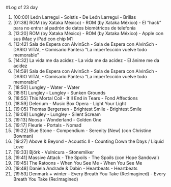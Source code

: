 #Log of 23 day

1. [00:00] León Larregui - Solstis - De León Larregui - Brillas
1. [01:38] ROM (by Xataka México) - ROM (by Xataka México) - El “hack” para no entrar al padrón de datos biométricos de telefonía
1. [13:20] ROM (by Xataka México) - ROM (by Xataka México) - Apple con sus iMac y iPad con chip M1
1. [13:42] Sala de Espera con AlvinSch - Sala de Espera con AlvinSch - DARIO VITAL - Comisario Pantera "La imperfección vuelve todo memorable"
1. [14:32] La vida me da acidez - La vida me da acidez - El ánime me da acidez
1. [14:59] Sala de Espera con AlvinSch - Sala de Espera con AlvinSch - DARIO VITAL - Comisario Pantera "La imperfección vuelve todo memorable"
1. [18:50] Lungley - Water - Water
1. [18:51] Lungley - Lungley - Sunken Grounds
1. [18:55] This Mortal Coil - It'll End in Tears - Fond Affections
1. [18:59] Delerium - Music Box Opera - Light Your Light
1. [19:05] Thomas Bergersen - Brightest Smile - Brightest Smile
1. [19:08] Lungley - Lungley - Silent Scream
1. [19:13] Noosa - Wonderland - Golden One
1. [19:17] Fleurie - Portals - Nomad
1. [19:22] Blue Stone - Compendium - Serenity (New) (con Christine Bowman)
1. [19:27] Above & Beyond - Acoustic II - Counting Down the Days / Liquid Love
1. [19:33] Björk - Vulnicura - Stonemilker
1. [19:41] Massive Attack - The Spoils - The Spoils (con Hope Sandoval)
1. [19:45] The Ratoons - When You See Me - When You See Me
1. [19:48] Daniela Andrade & Dabin - Heartbeats - Heartbeats
1. [19:53] Denmark + winter - Every Breath You Take (Re:Imagined) - Every Breath You Take (Re:Imagined)
